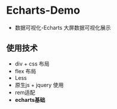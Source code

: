 # Echarts-Demo
- 数据可视化-Echarts 大屏数据可视化展示
## 使用技术
- div + css 布局
- flex 布局
- Less
- 原生js + jquery 使用
- rem适配
- **echarts基础**